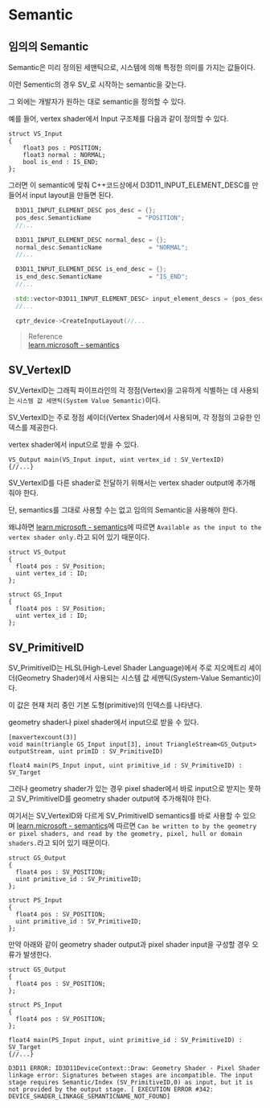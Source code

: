 # Semantic
## 임의의 Semantic
Semantic은 미리 정의된 세맨틱으로, 시스템에 의해 특정한 의미를 가지는 값들이다.

이런 Sementic의 경우 SV_로 시작하는 semantic을 갖는다.

그 외에는 개발자가 원하는 대로 semantic을 정의할 수 있다.

예를 들어, vertex shader에서 Input 구조체를 다음과 같이 정의할 수 있다.
```
struct VS_Input
{
    float3 pos : POSITION;
    float3 normal : NORMAL;
    bool is_end : IS_END;
};
```

그러면 이 semantic에 맞춰 C++코드상에서 D3D11_INPUT_ELEMENT_DESC를 만들어서 input layout을 만들면 된다.
```cpp
  D3D11_INPUT_ELEMENT_DESC pos_desc = {};
  pos_desc.SemanticName             = "POSITION";
  //...

  D3D11_INPUT_ELEMENT_DESC normal_desc = {};
  normal_desc.SemanticName             = "NORMAL";
  //...

  D3D11_INPUT_ELEMENT_DESC is_end_desc = {};
  is_end_desc.SemanticName             = "IS_END";
  //...

  std::vector<D3D11_INPUT_ELEMENT_DESC> input_element_descs = {pos_desc, normal_desc, is_end_desc};
  //...

  cptr_device->CreateInputLayout(//...
```

> Reference  
> [learn.microsoft - semantics](https://learn.microsoft.com/en-us/windows/win32/direct3dhlsl/dx-graphics-hlsl-semantics)

## SV_VertexID
SV_VertexID는 그래픽 파이프라인의 각 정점(Vertex)을 고유하게 식별하는 데 사용되는 `시스템 값 세맨틱(System Value Semantic)`이다. 

SV_VertexID는 주로 정점 셰이더(Vertex Shader)에서 사용되며, 각 정점의 고유한 인덱스를 제공한다.

vertex shader에서 input으로 받을 수 있다.

```
VS_Output main(VS_Input input, uint vertex_id : SV_VertexID)
{//...}
```

SV_VertexID를 다른 shader로 전달하기 위해서는 vertex shader output에 추가해줘야 한다.

단, semantics를 그대로 사용할 수는 없고 임의의 Semantic을 사용해야 한다.

왜냐하면 [learn.microsoft - semantics](https://learn.microsoft.com/en-us/windows/win32/direct3dhlsl/dx-graphics-hlsl-semantics)에 따르면 `Available as the input to the vertex shader only.`라고 되어 있기 때문이다.

```
struct VS_Output
{
  float4 pos : SV_Position;
  uint vertex_id : ID;
};

struct GS_Input
{
  float4 pos : SV_Position;
  uint vertex_id : ID;
};
```

## SV_PrimitiveID
SV_PrimitiveID는 HLSL(High-Level Shader Language)에서 주로 지오메트리 셰이더(Geometry Shader)에서 사용되는 시스템 값 세맨틱(System-Value Semantic)이다. 

이 값은 현재 처리 중인 기본 도형(primitive)의 인덱스를 나타낸다.

geometry shader나 pixel shader에서 input으로 받을 수 있다.

```
[maxvertexcount(3)]
void main(triangle GS_Input input[3], inout TriangleStream<GS_Output> outputStream, uint primID : SV_PrimitiveID)

float4 main(PS_Input input, uint primitive_id : SV_PrimitiveID) : SV_Target
```

그러나 geometry shader가 있는 경우 pixel shader에서 바로 input으로 받지는 못하고 SV_PrimitiveID를 geometry shader output에 추가해줘야 한다.

여기서는 SV_VertexID와 다르게 SV_PrimitiveID semantics를 바로 사용할 수 있으며 [learn.microsoft - semantics](https://learn.microsoft.com/en-us/windows/win32/direct3dhlsl/dx-graphics-hlsl-semantics)에 따르면 `Can be written to by the geometry or pixel shaders, and read by the geometry, pixel, hull or domain shaders.`라고 되어 있기 때문이다.

```
struct GS_Output
{
  float4 pos : SV_POSITION;
  uint primitive_id : SV_PrimitiveID;
};

struct PS_Input
{
  float4 pos : SV_POSITION;
  uint primitive_id : SV_PrimitiveID;
};
```

만약 아래와 같이 geometry shader output과 pixel shader input을 구성할 경우 오류가 발생한다.

```
struct GS_Output
{
  float4 pos : SV_POSITION;
};

struct PS_Input
{
  float4 pos : SV_POSITION;
};

float4 main(PS_Input input, uint primitive_id : SV_PrimitiveID) : SV_Target
{//...}

D3D11 ERROR: ID3D11DeviceContext::Draw: Geometry Shader - Pixel Shader linkage error: Signatures between stages are incompatible. The input stage requires Semantic/Index (SV_PrimitiveID,0) as input, but it is not provided by the output stage. [ EXECUTION ERROR #342: DEVICE_SHADER_LINKAGE_SEMANTICNAME_NOT_FOUND]
```


